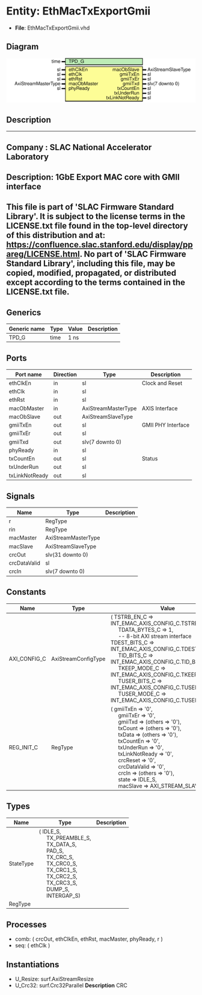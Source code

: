 # Entity: EthMacTxExportGmii

- **File**: EthMacTxExportGmii.vhd
## Diagram

![Diagram](EthMacTxExportGmii.svg "Diagram")
## Description

-----------------------------------------------------------------------------
 Company    : SLAC National Accelerator Laboratory
-----------------------------------------------------------------------------
 Description: 1GbE Export MAC core with GMII interface
-----------------------------------------------------------------------------
 This file is part of 'SLAC Firmware Standard Library'.
 It is subject to the license terms in the LICENSE.txt file found in the
 top-level directory of this distribution and at:
    https://confluence.slac.stanford.edu/display/ppareg/LICENSE.html.
 No part of 'SLAC Firmware Standard Library', including this file,
 may be copied, modified, propagated, or distributed except according to
 the terms contained in the LICENSE.txt file.
-----------------------------------------------------------------------------
## Generics

| Generic name | Type | Value | Description |
| ------------ | ---- | ----- | ----------- |
| TPD_G        | time | 1 ns  |             |
## Ports

| Port name      | Direction | Type                | Description        |
| -------------- | --------- | ------------------- | ------------------ |
| ethClkEn       | in        | sl                  | Clock and Reset    |
| ethClk         | in        | sl                  |                    |
| ethRst         | in        | sl                  |                    |
| macObMaster    | in        | AxiStreamMasterType | AXIS Interface     |
| macObSlave     | out       | AxiStreamSlaveType  |                    |
| gmiiTxEn       | out       | sl                  | GMII PHY Interface |
| gmiiTxEr       | out       | sl                  |                    |
| gmiiTxd        | out       | slv(7 downto 0)     |                    |
| phyReady       | in        | sl                  |                    |
| txCountEn      | out       | sl                  | Status             |
| txUnderRun     | out       | sl                  |                    |
| txLinkNotReady | out       | sl                  |                    |
## Signals

| Name         | Type                | Description |
| ------------ | ------------------- | ----------- |
| r            | RegType             |             |
| rin          | RegType             |             |
| macMaster    | AxiStreamMasterType |             |
| macSlave     | AxiStreamSlaveType  |             |
| crcOut       | slv(31 downto 0)    |             |
| crcDataValid | sl                  |             |
| crcIn        | slv(7 downto 0)     |             |
## Constants

| Name         | Type                | Value                                                                                                                                                                                                                                                                                                                                                                                                                                                                                                                                                                                                                                                                                                                                                                                                                                                                                                              | Description |
| ------------ | ------------------- | ------------------------------------------------------------------------------------------------------------------------------------------------------------------------------------------------------------------------------------------------------------------------------------------------------------------------------------------------------------------------------------------------------------------------------------------------------------------------------------------------------------------------------------------------------------------------------------------------------------------------------------------------------------------------------------------------------------------------------------------------------------------------------------------------------------------------------------------------------------------------------------------------------------------ | ----------- |
| AXI_CONFIG_C | AxiStreamConfigType |  (       TSTRB_EN_C    => INT_EMAC_AXIS_CONFIG_C.TSTRB_EN_C,<br><span style="padding-left:20px">       TDATA_BYTES_C => 1,<br><span style="padding-left:20px">               -- 8-bit AXI stream interface       TDEST_BITS_C  => INT_EMAC_AXIS_CONFIG_C.TDEST_BITS_C,<br><span style="padding-left:20px">       TID_BITS_C    => INT_EMAC_AXIS_CONFIG_C.TID_BITS_C,<br><span style="padding-left:20px">       TKEEP_MODE_C  => INT_EMAC_AXIS_CONFIG_C.TKEEP_MODE_C,<br><span style="padding-left:20px">       TUSER_BITS_C  => INT_EMAC_AXIS_CONFIG_C.TUSER_BITS_C,<br><span style="padding-left:20px">       TUSER_MODE_C  => INT_EMAC_AXIS_CONFIG_C.TUSER_MODE_C)                                                                                                                                                                                                                                               |             |
| REG_INIT_C   | RegType             |  (       gmiiTxEn       => '0',<br><span style="padding-left:20px">       gmiiTxEr       => '0',<br><span style="padding-left:20px">       gmiiTxd        => (others => '0'),<br><span style="padding-left:20px">       txCount        => (others => '0'),<br><span style="padding-left:20px">       txData         => (others => '0'),<br><span style="padding-left:20px">       txCountEn      => '0',<br><span style="padding-left:20px">       txUnderRun     => '0',<br><span style="padding-left:20px">       txLinkNotReady => '0',<br><span style="padding-left:20px">       crcReset       => '0',<br><span style="padding-left:20px">       crcDataValid   => '0',<br><span style="padding-left:20px">       crcIn          => (others => '0'),<br><span style="padding-left:20px">       state          => IDLE_S,<br><span style="padding-left:20px">       macSlave       => AXI_STREAM_SLAVE_INIT_C) |             |
## Types

| Name      | Type                                                                                                                                                                                                                                                                                                                                                                                                                                                                                          | Description |
| --------- | --------------------------------------------------------------------------------------------------------------------------------------------------------------------------------------------------------------------------------------------------------------------------------------------------------------------------------------------------------------------------------------------------------------------------------------------------------------------------------------------- | ----------- |
| StateType | ( IDLE_S,<br><span style="padding-left:20px"> TX_PREAMBLE_S,<br><span style="padding-left:20px"> TX_DATA_S,<br><span style="padding-left:20px"> PAD_S,<br><span style="padding-left:20px"> TX_CRC_S,<br><span style="padding-left:20px"> TX_CRC0_S,<br><span style="padding-left:20px"> TX_CRC1_S,<br><span style="padding-left:20px"> TX_CRC2_S,<br><span style="padding-left:20px"> TX_CRC3_S,<br><span style="padding-left:20px"> DUMP_S,<br><span style="padding-left:20px"> INTERGAP_S)  |             |
| RegType   |                                                                                                                                                                                                                                                                                                                                                                                                                                                                                               |             |
## Processes
- comb: ( crcOut, ethClkEn, ethRst, macMaster, phyReady, r )
- seq: ( ethClk )
## Instantiations

- U_Resize: surf.AxiStreamResize
- U_Crc32: surf.Crc32Parallel
**Description**
 CRC


